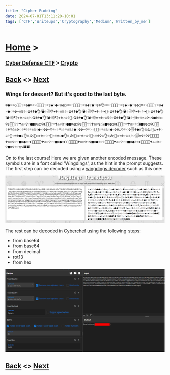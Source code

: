 ```yaml
---
title: "Cipher Pudding"
date: 2024-07-01T13:11:20-10:01
tags: ['CTF','Writeups','Cryptography','Medium','Written_by_me']
---
```



# [Home](https://jjolley91.github.io/blog/) >

###  [Cyber Defense CTF](https://jjolley91.github.io/blog/level_effect_cyber_defense_ctf_2024/) >  [Crypto](https://jjolley91.github.io/blog/level_effect_cyber_defense_ctf_2024/Crypto/)

## [Back](https://jjolley91.github.io/blog/level_effect_cyber_defense_ctf_2024/Crypto/pasta_filiformis)  <> [Next](https://jjolley91.github.io/blog/level_effect_cyber_defense_ctf_2024/Crypto/bits_abound)

### Wings for dessert? But it's good to the last byte.
```
❄︎●︎☼︎☼︎☪︎📁︎📂︎🕆︎☼︎✠︎●︎☺︎☼︎☜︎📂︎🗄︎💧︎🕆︎☼︎✞︎💣︎☜︎●︎☜︎✞︎✠︎◻︎☺︎☼︎☜︎📂︎🗄︎💧︎🕆︎☼︎✞︎💣︎🕆︎●︎☜︎✞︎❄︎👌︎☺︎☼︎☜︎📂︎🗄︎💧︎🕆︎☼︎✞︎💣︎☜︎●︎☜︎✞︎✠︎◻︎☺︎☼︎☜︎📂︎🗄︎💧︎🕆︎☼︎✞︎💣︎☜︎●︎☜︎☼︎✠︎♒︎☠︎♋︎🕆︎☞︎⌛︎❄︎🕈︎●︎👌︎💣︎🕆︎🗄︎👎︎✈︎❄︎☞︎☠︎♏︎🕆︎☞︎⌛︎❄︎🕈︎●︎👌︎💣︎🕆︎🗄︎👎︎✈︎❄︎☞︎⚐︎✈︎📁︎☞︎⌛︎❄︎🕈︎●︎👌︎💣︎🕆︎🗄︎👎︎✈︎❄︎☞︎⚐︎✈︎📁︎☞︎⌛︎❄︎🕈︎●︎👌︎💣︎🕆︎🗄︎👎︎✈︎❄︎☞︎☠︎♏︎🕆︎☞︎⌛︎❄︎🕈︎●︎👌︎💣︎🕆︎🗄︎👎︎✈︎❄︎☞︎☠︎🕆︎📁︎☞︎⌛︎❄︎🕈︎●︎👌︎💣︎🕆︎🗄︎❄︎✈︎❄︎☞︎☠︎♋︎🕆︎☞︎⌛︎❄︎🕈︎●︎👌︎💣︎🕆︎🗄︎❄︎✈︎✠︎♒︎☠︎✞︎☜︎✞︎■︎❄︎✠︎◻︎☺︎☪︎📁︎🗄︎🕆︎🕆︎🕈︎♎︎⚐︎✞︎☞︎●︎■︎❄︎✠︎◻︎☺︎☪︎📁︎🗄︎🕆︎☼︎🕈︎♎︎⚐︎✞︎☜︎●︎■︎❄︎✠︎◻︎☺︎☪︎📁︎🗄︎🕆︎🕆︎🕈︎♎︎⚐︎✞︎☝︎☠︎■︎❄︎✠︎◻︎☺︎☪︎📁︎🗄︎🕆︎☼︎🕈︎♎︎⚐︎☼︎☝︎⧫︎■︎❄︎✠︎◻︎☺︎☪︎📁︎🗄︎🕆︎❄︎🕈︎♎︎☠︎✞︎☜︎🕆︎⌧︎💧︎🕆︎☼︎☠︎♏︎🕆︎●︎☜︎✞︎✠︎♒︎☺︎☼︎☞︎🕆︎⌧︎💧︎🕆︎☼︎☠︎♏︎🕆︎●︎☜︎✞︎✠︎♒︎☺︎☼︎☞︎☜︎📁︎💧︎🕆︎☼︎☠︎♏︎🕆︎●︎☜︎✞︎✠︎◻︎☺︎☼︎☜︎✞︎🗐︎❄︎●︎☠︎👌︎♏︎🙵📂︎◻︎✈︎❄︎☞︎☠︎🕆︎📁︎☜︎⌧︎❄︎●︎☠︎👌︎♏︎🙵📂︎◻︎✈︎❄︎☞︎⚐︎✈︎📁︎☜︎⌧︎❄︎❍︎●︎👌︎♏︎🙵📂︎◻︎✈︎❄︎☞︎☠︎🕆︎📁︎☜︎⌧︎❄︎✞︎☠︎👌︎♏︎🙵📂︎◻︎✈︎❄︎☞︎☠︎♏︎🕆︎☞︎🗐︎❄︎✞︎☼︎✞︎☪︎📁︎📂︎⌛︎💧︎🕈︎♎︎⚐︎✞︎☞︎☞︎■︎❄︎●︎☼︎☞︎☪︎📁︎📂︎⌛︎💧︎🕈︎♎︎⚐︎✞︎☞︎☞︎■︎❄︎●︎☼︎☪︎☪︎📁︎📂︎⌛︎💧︎🕈︎♎︎⚐︎✞︎☜︎✞︎■︎❄︎●︎☼︎☞︎☪︎📁︎📂︎⌛︎💧︎🕈︎♎︎⚐︎✞︎☞︎☞︎■︎❄︎●︎☼︎☼︎☪︎📁︎📂︎⌛︎💧︎🕈︎♎︎⚐︎✞︎☞︎✞︎■︎❄︎✞︎☼︎☞︎♏︎♑︎🖬︎🖬︎
```

On to the last course! Here we are given another encoded message. These symbols are in a font called 'Wingdings', as the hint in the prompt suggests. The first step can be decoded using a [wingdings decoder](https://lingojam.com/WingdingsTranslator) such as this one:

![cipher_pudding_1](https://github.com/jjolley91/blog/blob/main/static/le_ctf_24/cipher_pudding_1.png?raw=true)

The rest can be decoded in [Cyberchef](https://cyberchef.org/) using the following steps:
* from base64 
* from base64 
* from decimal 
* rot13 
* from hex


![cipher_pudding_2](https://github.com/jjolley91/blog/blob/main/static/le_ctf_24/cipher_pudding_2.png?raw=true)


## [Back](https://jjolley91.github.io/blog/level_effect_cyber_defense_ctf_2024/Crypto/pasta_filiformis)  <> [Next](https://jjolley91.github.io/blog/level_effect_cyber_defense_ctf_2024/Crypto/bits_abound)